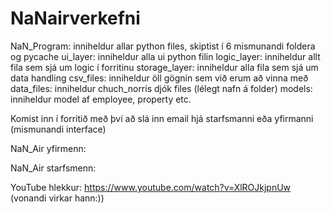 # NaNairverkefni

NaN_Program: inniheldur allar python files, skiptist í 6 mismunandi foldera og pycache
    ui_layer: inniheldur alla ui python filin
    logic_layer: inniheldur allt fila sem sjá um logic í forritinu
    storage_layer: inniheldur alla fila sem sjá um data handling 
    csv_files: inniheldur öll gögnin sem við erum að vinna með
    data_files: inniheldur chuch_norris djók files (lélegt nafn á folder)
    models: inniheldur model af employee, property etc.

Komist inn í forritið með því að slá inn email hjá starfsmanni eða yfirmanni (mismunandi interface)

NaN_Air yfirmenn:


NaN_Air starfsmenn:


YouTube hlekkur: https://www.youtube.com/watch?v=XlROJkjpnUw
(vonandi virkar hann:))